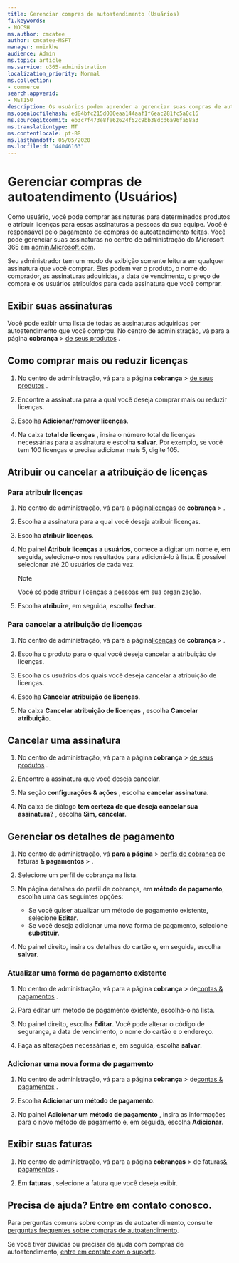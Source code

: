 ```yaml
---
title: Gerenciar compras de autoatendimento (Usuários)
f1.keywords:
- NOCSH
ms.author: cmcatee
author: cmcatee-MSFT
manager: mnirkhe
audience: Admin
ms.topic: article
ms.service: o365-administration
localization_priority: Normal
ms.collection:
- commerce
search.appverid:
- MET150
description: Os usuários podem aprender a gerenciar suas compras de autoatendimento.
ms.openlocfilehash: ed84bfc215d000eaa144aaf1f6eac281fc5a0c16
ms.sourcegitcommit: eb3c7f473e8fe62624f52c9bb38dcd6a96fa58a3
ms.translationtype: MT
ms.contentlocale: pt-BR
ms.lasthandoff: 05/05/2020
ms.locfileid: "44046163"
---
```

# <a name="manage-self-service-purchases-users"></a>Gerenciar compras de autoatendimento (Usuários)

Como usuário, você pode comprar assinaturas para determinados produtos e atribuir licenças para essas assinaturas a pessoas da sua equipe. Você é responsável pelo pagamento de compras de autoatendimento feitas. Você pode gerenciar suas assinaturas no centro de administração do Microsoft 365 em <a href="https://go.microsoft.com/fwlink/p/?linkid=2024339" target="_blank">admin.Microsoft.com</a>.


Seu administrador tem um modo de exibição somente leitura em qualquer assinatura que você comprar. Eles podem ver o produto, o nome do comprador, as assinaturas adquiridas, a data de vencimento, o preço de compra e os usuários atribuídos para cada assinatura que você comprar.

## <a name="view-your-subscriptions"></a>Exibir suas assinaturas

Você pode exibir uma lista de todas as assinaturas adquiridas por autoatendimento que você comprou. No centro de administração, vá para a página **cobrança** > <a href="https://go.microsoft.com/fwlink/p/?linkid=842054" target="_blank">de seus produtos</a> .

## <a name="how-to-buy-more-or-reduce-licenses"></a>Como comprar mais ou reduzir licenças

1. No centro de administração, vá para a página **cobrança** > <a href="https://go.microsoft.com/fwlink/p/?linkid=842054" target="_blank">de seus produtos</a> .

2. Encontre a assinatura para a qual você deseja comprar mais ou reduzir licenças.

3. Escolha **Adicionar/remover licenças**.

4. Na caixa **total de licenças** , insira o número total de licenças necessárias para a assinatura e escolha **salvar**.
Por exemplo, se você tem 100 licenças e precisa adicionar mais 5, digite 105.

## <a name="assign-or-unassign-licenses"></a>Atribuir ou cancelar a atribuição de licenças

### <a name="to-assign-licenses"></a>Para atribuir licenças

1. No centro de administração, vá para a página<a href="https://go.microsoft.com/fwlink/p/?linkid=842264" target="_blank">licenças</a> de **cobrança** > .

2. Escolha a assinatura para a qual você deseja atribuir licenças.

3. Escolha **atribuir licenças**.

4. No painel **Atribuir licenças a usuários**, comece a digitar um nome e, em seguida, selecione-o nos resultados para adicioná-lo à lista. É possível selecionar até 20 usuários de cada vez.

    > [!NOTE]
    > Você só pode atribuir licenças a pessoas em sua organização.

5. Escolha **atribuir**e, em seguida, escolha **fechar**.

### <a name="to-unassign-licenses"></a>Para cancelar a atribuição de licenças

1. No centro de administração, vá para a página<a href="https://go.microsoft.com/fwlink/p/?linkid=842264" target="_blank">licenças</a> de **cobrança** > .

2. Escolha o produto para o qual você deseja cancelar a atribuição de licenças.

3. Escolha os usuários dos quais você deseja cancelar a atribuição de licenças.

4. Escolha **Cancelar atribuição de licenças**.

5. Na caixa **Cancelar atribuição de licenças** , escolha **Cancelar atribuição**.

## <a name="cancel-a-subscription"></a>Cancelar uma assinatura

1. No centro de administração, vá para a página **cobrança** > <a href="https://go.microsoft.com/fwlink/p/?linkid=842054" target="_blank">de seus produtos</a> .

2. Encontre a assinatura que você deseja cancelar.

3. Na seção **configurações & ações** , escolha **cancelar assinatura**.

4. Na caixa de diálogo **tem certeza de que deseja cancelar sua assinatura?** , escolha **Sim, cancelar**.

## <a name="manage-your-payment-details"></a>Gerenciar os detalhes de pagamento

1. No centro de administração, vá **para a página** > <a href="https://go.microsoft.com/fwlink/p/?linkid=2103629" target="_blank">perfis de cobrança</a> de faturas **& pagamentos** > .

2. Selecione um perfil de cobrança na lista.

3. Na página detalhes do perfil de cobrança, em **método de pagamento**, escolha uma das seguintes opções:

    - Se você quiser atualizar um método de pagamento existente, selecione **Editar**.
    - Se você deseja adicionar uma nova forma de pagamento, selecione **substituir**.

4. No painel direito, insira os detalhes do cartão e, em seguida, escolha **salvar**.

### <a name="update-an-existing-payment-method"></a>Atualizar uma forma de pagamento existente

1. No centro de administração, vá para a página **cobrança** > de<a href="https://go.microsoft.com/fwlink/p/?linkid=848039" target="_blank">contas & pagamentos</a> .

2. Para editar um método de pagamento existente, escolha-o na lista.

3. No painel direito, escolha **Editar**. Você pode alterar o código de segurança, a data de vencimento, o nome do cartão e o endereço.

4. Faça as alterações necessárias e, em seguida, escolha **salvar**.

### <a name="add-a-new-payment-method"></a>Adicionar uma nova forma de pagamento

1. No centro de administração, vá para a página **cobrança** > de<a href="https://go.microsoft.com/fwlink/p/?linkid=848039" target="_blank">contas & pagamentos</a> .

2. Escolha **Adicionar um método de pagamento**.

3. No painel **Adicionar um método de pagamento** , insira as informações para o novo método de pagamento e, em seguida, escolha **Adicionar**.

## <a name="view-your-invoices"></a>Exibir suas faturas

1. No centro de administração, vá para a página **cobranças** > de faturas<a href="https://go.microsoft.com/fwlink/p/?linkid=848039" target="_blank">& pagamentos</a> .

2. Em **faturas** , selecione a fatura que você deseja exibir.

## <a name="need-help-contact-us"></a>Precisa de ajuda? Entre em contato conosco.

Para perguntas comuns sobre compras de autoatendimento, consulte [perguntas frequentes sobre compras de autoatendimento](self-service-purchase-faq.md).

Se você tiver dúvidas ou precisar de ajuda com compras de autoatendimento, [entre em contato com o suporte](https://docs.microsoft.com/office365/admin/contact-support-for-business-products).
